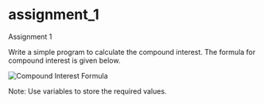 # assignment_1
Assignment 1

Write a simple program to calculate the compound interest. The formula for compound interest is given below.

![Compound Interest Formula](https://raw.githubusercontent.com/dwit013/assignment_1/master/Compound-Interest-Formula.png)

Note: Use variables to store the required values.
